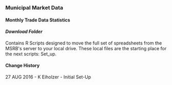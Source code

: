 ### Municipal Market Data
#### Monthly Trade Data Statistics

#### *Download Folder*

Contains R Scripts designed to move the full set of spreadsheets from the MSRB's server to your local drive. These local files are the starting place for the next scripts: Set_up.


#### Change History

27 AUG 2016 - K Eiholzer       - Initial Set-Up
